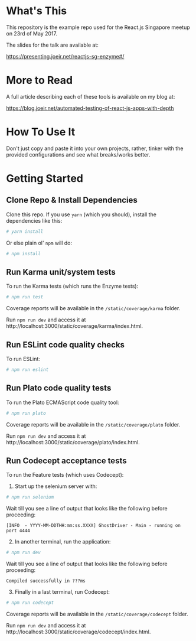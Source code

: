 # What's This
This repository is the example repo used for the React.js Singapore meetup on 23rd of May 2017.

The slides for the talk are available at: 

https://presenting.joeir.net/reactjs-sg-enzyme#/

# More to Read
A full article describing each of these tools is available on my blog at:

https://blog.joeir.net/automated-testing-of-react-js-apps-with-depth

# How To Use It
Don't just copy and paste it into your own projects, rather, tinker with the provided
configurations and see what breaks/works better.

# Getting Started

## Clone Repo & Install Dependencies
Clone this repo. If you use `yarn` (which you should), install the dependencies like this:

```bash
# yarn install
```

Or else plain ol' `npm` will do:

```bash
# npm install
```

## Run Karma unit/system tests
To run the Karma tests (which runs the Enzyme tests):

```bash
# npm run test
```

Coverage reports will be available in the `/static/coverage/karma` folder.

Run `npm run dev` and access it at http://localhost:3000/static/coverage/karma/index.html.

## Run ESLint code quality checks
To run ESLint:

```bash
# npm run eslint
```

## Run Plato code quality tests
To run the Plato ECMAScript code quality tool:

```bash
# npm run plato
```

Coverage reports will be available in the `/static/coverage/plato` folder.

Run `npm run dev` and access it at http://localhost:3000/static/coverage/plato/index.html.

## Run Codecept acceptance tests
To run the Feature tests (which uses Codecept):

1) Start up the selenium server with:
```bash
# npm run selenium
```

Wait till you see a line of output that looks like the following before proceeding:

```
[INFO  - YYYY-MM-DDTHH:mm:ss.XXXX] GhostDriver - Main - running on port 4444
```

2) In another terminal, run the application:
```bash
# npm run dev
```

Wait till you see a line of output that looks like the following before proceeding:

```
Compiled successfully in ???ms
```

3) Finally in a last terminal, run Codecept:
```bash
# npm run codecept
```

Coverage reports will be available in the `/static/coverage/codecept` folder.

Run `npm run dev` and access it at http://localhost:3000/static/coverage/codecept/index.html.